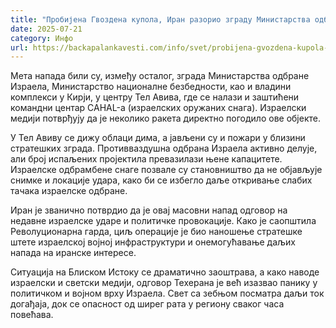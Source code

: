 ```yaml
---
title: "Пробијена Гвоздена купола, Иран разорио зграду Министарства одбране"
date: 2025-07-21
category: Инфо
url: https://backapalankavesti.com/info/svet/probijena-gvozdena-kupola-iran-razorio-zgradu-ministarstva-odbrane/
---
```


Мета напада били су, између осталог, зграда Министарства одбране Израела, Министарство националне безбедности, као и владини комплекси у Кирји, у центру Тел Авива, где се налази и заштићени командни центар CAHAL-а (израелских оружаних снага). Израелски медији потврђују да је неколико ракета директно погодило ове објекте.

У Тел Авиву се дижу облаци дима, а јављени су и пожари у близини стратешких зграда. Противваздушна одбрана Израела активно делује, али број испаљених пројектила превазилази њене капацитете. Израелске одбрамбене снаге позвале су становништво да не објављује снимке и локације удара, како би се избегло даље откривање слабих тачака израелске одбране.

Иран је званично потврдио да је овај масовни напад одговор на недавне израелске ударе и политичке провокације. Како је саопштила Револуционарна гарда, циљ операције је био наношење стратешке штете израелској војној инфраструктури и онемогућавање даљих напада на иранске интересе.

Ситуација на Блиском Истоку се драматично заоштрава, а како наводе израелски и светски медији, одговор Техерана је већ изазвао панику у политичком и војном врху Израела. Свет са зебњом посматра даљи ток догађаја, док се опасност од ширег рата у региону сваког часа повећава.
